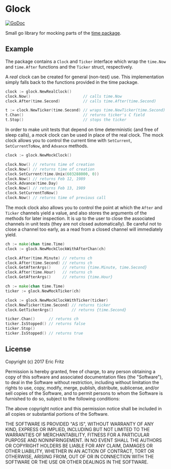 # Glock

[![GoDoc](https://godoc.org/github.com/efritz/glock?status.svg)](https://godoc.org/github.com/efritz/glock)

Small go library for mocking parts of the [time package](https://golang.org/pkg/time/).

## Example

The package contains a `Clock` and `Ticker` interface which wrap the `time.Now` and `time.After`
functions and the `Ticker` struct, respectively.

A *real* clock can be created for general (non-test) use. This implementation simply falls back
to the functions provided in the time package. 

```go
clock := glock.NewRealClock()
clock.Now()                       // calls time.Now
clock.After(time.Second)          // calls time.After(time.Second)

t := clock.NewTicker(time.Second) // wraps time.NewTicker(time.Second)
t.Chan()                          // returns ticker's C field
t.Stop()                          // stops the ticker
```

In order to make unit tests that depend on time deterministic (and free of sleep calls), a *mock*
clock can be used in place of the real clock. The mock clock allows you to control the current
time with `SetCurrent`, `SetCurrentToNow`, and `Advance` methods.

```go
clock := glock.NewMockClock()

clock.Now() // returns time of creation
clock.Now() // returns time of creation
clock.SetCurrent(time.Unix(603288000, 0))
clock.Now() // returns Feb 12, 1989
clock.Advance(time.Day)
clock.Now() // returns Feb 13, 1989
clock.SetCurrentToNow()
clock.Now() // returns time of previous call
```

The mock clock also allows you to control the point at which the `After` and `Ticker` channels
yield a value, and also stores the arguments of the methods for later inspection. It is up to
the user to close the associated channels in unit tests (they are not closed automatically). Be
careful not to close a channel too early, as a read from a closed channel will immediately yield.

```go
ch := make(chan time.Time)
clock := glock.NewMockClockWithAfterChan(ch)

clock.After(time.Minute) // returns ch
clock.After(time.Second) // returns ch
clock.GetAfterArgs()     // returns {time.Minute, time.Second}
clock.After(time.Hour)   // returns ch
clock.GetAfterArgs()     // returns {time.Hour}
```

```go
ch := make(chan time.Time)
ticker := glock.NewMockTicker(ch)

clock := glock.NewMockClockWithTicker(ticker)
clock.NewTicker(time.Second) // returns ticker
clock.GetTickerArgs()        // returns {time.Second}

ticker.Chan()      // returns ch
ticker.IsStopped() // returns false
ticker.Stop()
ticker.IsStopped() // returns true
```

## License

Copyright (c) 2017 Eric Fritz

Permission is hereby granted, free of charge, to any person obtaining a copy
of this software and associated documentation files (the "Software"), to deal
in the Software without restriction, including without limitation the rights
to use, copy, modify, merge, publish, distribute, sublicense, and/or sell
copies of the Software, and to permit persons to whom the Software is
furnished to do so, subject to the following conditions:

The above copyright notice and this permission notice shall be included in
all copies or substantial portions of the Software.

THE SOFTWARE IS PROVIDED "AS IS", WITHOUT WARRANTY OF ANY KIND, EXPRESS OR
IMPLIED, INCLUDING BUT NOT LIMITED TO THE WARRANTIES OF MERCHANTABILITY,
FITNESS FOR A PARTICULAR PURPOSE AND NONINFRINGEMENT. IN NO EVENT SHALL THE
AUTHORS OR COPYRIGHT HOLDERS BE LIABLE FOR ANY CLAIM, DAMAGES OR OTHER
LIABILITY, WHETHER IN AN ACTION OF CONTRACT, TORT OR OTHERWISE, ARISING FROM,
OUT OF OR IN CONNECTION WITH THE SOFTWARE OR THE USE OR OTHER DEALINGS IN
THE SOFTWARE.
